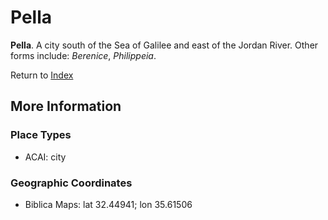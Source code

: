 # Pella
**Pella**. 
A city south of the Sea of Galilee and east of the Jordan River. 
Other forms include: 
*Berenice*, *Philippeia*. 








Return to [Index](00-Index.md)

## More Information

### Place Types

* ACAI: city



### Geographic Coordinates

* Biblica Maps: lat 32.44941; lon 35.61506




